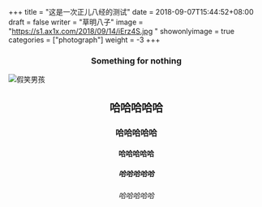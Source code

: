 +++
title = "这是一次正儿八经的测试"
date = 2018-09-07T15:44:52+08:00
draft = false
writer = "草明八子"
image = "https://s1.ax1x.com/2018/09/14/iErz4S.jpg "
showonlyimage = true
categories = ["photograph"]
weight = -3
+++

### <center>Something for nothing</center>
![假笑男孩](https://s1.ax1x.com/2018/09/14/iErOBt.jpg)
## <center>哈哈哈哈哈</center>
### <center>哈哈哈哈哈</center>
#### <center>哈哈哈哈哈</center>
##### <center>哈哈哈哈哈</center>
###### <center>哈哈哈哈哈</center>